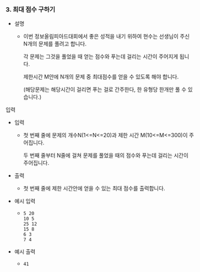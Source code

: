### 3. 최대 점수 구하기

- 설명
   - 이번 정보올림피아드대회에서 좋은 성적을 내기 위하여 현수는 선생님이 주신 N개의 문제를 풀려고 합니다.

     각 문제는 그것을 풀었을 때 얻는 점수와 푸는데 걸리는 시간이 주어지게 됩니다.

     제한시간 M안에 N개의 문제 중 최대점수를 얻을 수 있도록 해야 합니다.

     (해당문제는 해당시간이 걸리면 푸는 걸로 간주한다, 한 유형당 한개만 풀 수 있습니다.)
    

입력

- 입력
    - 첫 번째 줄에 문제의 개수N(1<=N<=20)과 제한 시간 M(10<=M<=300)이 주어집니다.

      두 번째 줄부터 N줄에 걸쳐 문제를 풀었을 때의 점수와 푸는데 걸리는 시간이 주어집니다.
      
- 출력
    - 첫 번째 줄에 제한 시간안에 얻을 수 있는 최대 점수를 출력합니다.

- 예시 입력
    - ```
      5 20
      10 5
      25 12
      15 8
      6 3
      7 4
      ```
    
- 예시 출력
    - ```
      41
      ```